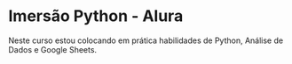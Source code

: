 # Imersão Python - Alura

Neste curso estou colocando em prática habilidades de Python, Análise de Dados e Google Sheets.